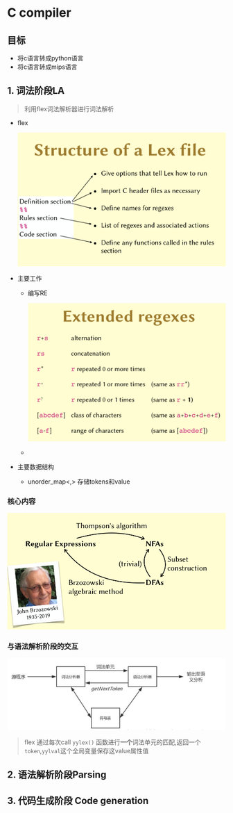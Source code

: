 # C compiler

## 目标

+ 将c语言转成python语言
+ 将c语言转成mips语言



## 1. 词法阶段LA

> 利用flex词法解析器进行词法解析

+ flex

  ![image-20200304130107139](Readme.assets/image-20200304130107139.png)

+ 主要工作

  + 编写RE

    ![image-20200304125922726](Readme.assets/image-20200304125922726.png)

  + 

+ 主要数据结构
  + unorder_map<,> 存储tokens和value

### 核心内容

![image-20200304125801611](Readme.assets/image-20200304125801611.png)

### 与语法解析阶段的交互

![image-20200304123704378](Readme.assets/image-20200304123704378.png)

> flex 通过每次call `yylex()` 函数进行**一个**词法单元的匹配,返回一个`token`,`yylval`这个全局变量保存这value属性值



## 2. 语法解析阶段Parsing





## 3. 代码生成阶段 Code generation


